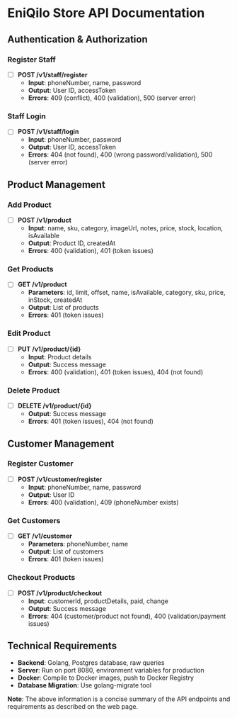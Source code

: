 # EniQilo Store API Documentation

## Authentication & Authorization

### Register Staff

- [ ] **POST /v1/staff/register**
  - **Input**: phoneNumber, name, password
  - **Output**: User ID, accessToken
  - **Errors**: 409 (conflict), 400 (validation), 500 (server error)

### Staff Login

- [ ] **POST /v1/staff/login**
  - **Input**: phoneNumber, password
  - **Output**: User ID, accessToken
  - **Errors**: 404 (not found), 400 (wrong password/validation), 500 (server error)

## Product Management

### Add Product

- [ ] **POST /v1/product**
  - **Input**: name, sku, category, imageUrl, notes, price, stock, location, isAvailable
  - **Output**: Product ID, createdAt
  - **Errors**: 400 (validation), 401 (token issues)

### Get Products

- [ ] **GET /v1/product**
  - **Parameters**: id, limit, offset, name, isAvailable, category, sku, price, inStock, createdAt
  - **Output**: List of products
  - **Errors**: 401 (token issues)

### Edit Product

- [ ] **PUT /v1/product/{id}**
  - **Input**: Product details
  - **Output**: Success message
  - **Errors**: 400 (validation), 401 (token issues), 404 (not found)

### Delete Product

- [ ] **DELETE /v1/product/{id}**
  - **Output**: Success message
  - **Errors**: 401 (token issues), 404 (not found)

## Customer Management

### Register Customer

- [ ] **POST /v1/customer/register**
  - **Input**: phoneNumber, name, password
  - **Output**: User ID
  - **Errors**: 400 (validation), 409 (phoneNumber exists)

### Get Customers

- [ ] **GET /v1/customer**
  - **Parameters**: phoneNumber, name
  - **Output**: List of customers
  - **Errors**: 401 (token issues)

### Checkout Products

- [ ] **POST /v1/product/checkout**
  - **Input**: customerId, productDetails, paid, change
  - **Output**: Success message
  - **Errors**: 404 (customer/product not found), 400 (validation/payment issues)

## Technical Requirements

- **Backend**: Golang, Postgres database, raw queries
- **Server**: Run on port 8080, environment variables for production
- **Docker**: Compile to Docker images, push to Docker Registry
- **Database Migration**: Use golang-migrate tool

**Note**: The above information is a concise summary of the API endpoints and requirements as described on the web page.
